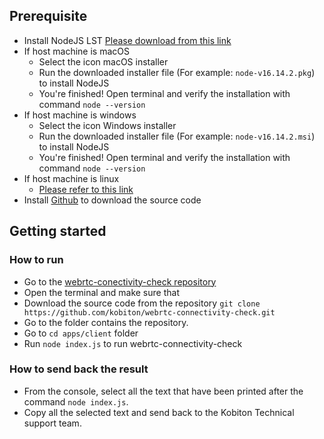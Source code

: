 ## Prerequisite
- Install NodeJS LST [Please download from this link](https://nodejs.org/en/download/)
- If host machine is macOS
    - Select the icon macOS installer
    - Run the downloaded installer file (For example: `node-v16.14.2.pkg`) to install NodeJS
    - You're finished! Open terminal and verify the installation with command `node --version`
- If host machine is windows
    - Select the icon Windows installer
    - Run the downloaded installer file (For example: `node-v16.14.2.msi`) to install NodeJS
    - You're finished! Open terminal and verify the installation with command `node --version`
- If host machine is linux
    - [Please refer to this link](https://nodejs.org/en/download/package-manager/)
- Install [Github](https://github.com/git-guides/install-git) to download the source code
## Getting started
### How to run
- Go to the [webrtc-conectivity-check repository](https://github.com/kobiton/webrtc-connectivity-check)
- Open the terminal and make sure that 
- Download the source code from the repository `git clone https://github.com/kobiton/webrtc-connectivity-check.git`
- Go to the folder contains the repository.
- Go to `cd apps/client` folder
- Run `node index.js` to run webrtc-connectivity-check
### How to send back the result
- From the console, select all the text that have been printed after the command `node index.js`.
- Copy all the selected text and send back to the Kobiton Technical support team.